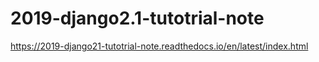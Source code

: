 # 2019-django2.1-tutotrial-note


https://2019-django21-tutotrial-note.readthedocs.io/en/latest/index.html

